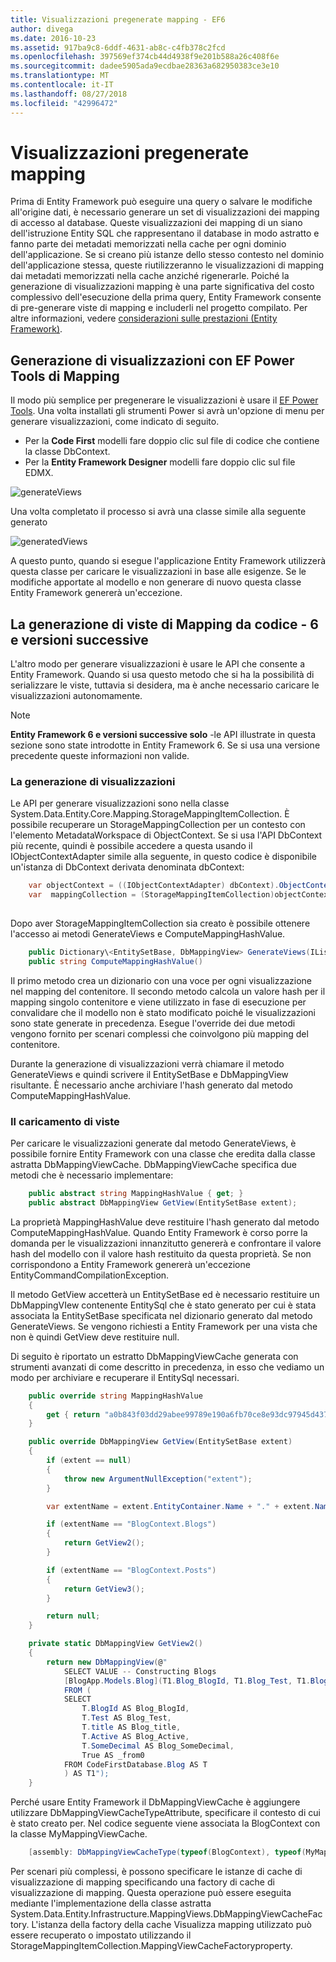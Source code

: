 ```yaml
---
title: Visualizzazioni pregenerate mapping - EF6
author: divega
ms.date: 2016-10-23
ms.assetid: 917ba9c8-6ddf-4631-ab8c-c4fb378c2fcd
ms.openlocfilehash: 397569ef374cb44d4938f9e201b588a26c408f6e
ms.sourcegitcommit: dadee5905ada9ecdbae28363a682950383ce3e10
ms.translationtype: MT
ms.contentlocale: it-IT
ms.lasthandoff: 08/27/2018
ms.locfileid: "42996472"
---
```

# <a name="pre-generated-mapping-views"></a>Visualizzazioni pregenerate mapping
Prima di Entity Framework può eseguire una query o salvare le modifiche all'origine dati, è necessario generare un set di visualizzazioni dei mapping di accesso al database. Queste visualizzazioni dei mapping di un siano dell'istruzione Entity SQL che rappresentano il database in modo astratto e fanno parte dei metadati memorizzati nella cache per ogni dominio dell'applicazione. Se si creano più istanze dello stesso contesto nel dominio dell'applicazione stessa, queste riutilizzeranno le visualizzazioni di mapping dai metadati memorizzati nella cache anziché rigenerarle. Poiché la generazione di visualizzazioni mapping è una parte significativa del costo complessivo dell'esecuzione della prima query, Entity Framework consente di pre-generare viste di mapping e includerli nel progetto compilato. Per altre informazioni, vedere [considerazioni sulle prestazioni (Entity Framework)](~/ef6/fundamentals/performance/perf-whitepaper.md).

## <a name="generating-mapping-views-with-the-ef-power-tools"></a>Generazione di visualizzazioni con EF Power Tools di Mapping

Il modo più semplice per pregenerare le visualizzazioni è usare il [EF Power Tools](http://visualstudiogallery.msdn.microsoft.com/72a60b14-1581-4b9b-89f2-846072eff19d). Una volta installati gli strumenti Power si avrà un'opzione di menu per generare visualizzazioni, come indicato di seguito.

-   Per la **Code First** modelli fare doppio clic sul file di codice che contiene la classe DbContext.
-   Per la **Entity Framework Designer** modelli fare doppio clic sul file EDMX.

![generateViews](~/ef6/media/generateviews.png)

Una volta completato il processo si avrà una classe simile alla seguente generato

![generatedViews](~/ef6/media/generatedviews.png)

A questo punto, quando si esegue l'applicazione Entity Framework utilizzerà questa classe per caricare le visualizzazioni in base alle esigenze. Se le modifiche apportate al modello e non generare di nuovo questa classe Entity Framework genererà un'eccezione.

## <a name="generating-mapping-views-from-code---ef6-onwards"></a>La generazione di viste di Mapping da codice - 6 e versioni successive

L'altro modo per generare visualizzazioni è usare le API che consente a Entity Framework. Quando si usa questo metodo che si ha la possibilità di serializzare le viste, tuttavia si desidera, ma è anche necessario caricare le visualizzazioni autonomamente.

> [!NOTE]
> **Entity Framework 6 e versioni successive solo** -le API illustrate in questa sezione sono state introdotte in Entity Framework 6. Se si usa una versione precedente queste informazioni non valide.

### <a name="generating-views"></a>La generazione di visualizzazioni

Le API per generare visualizzazioni sono nella classe System.Data.Entity.Core.Mapping.StorageMappingItemCollection. È possibile recuperare un StorageMappingCollection per un contesto con l'elemento MetadataWorkspace di ObjectContext. Se si usa l'API DbContext più recente, quindi è possibile accedere a questa usando il IObjectContextAdapter simile alla seguente, in questo codice è disponibile un'istanza di DbContext derivata denominata dbContext:

``` csharp
    var objectContext = ((IObjectContextAdapter) dbContext).ObjectContext;
    var  mappingCollection = (StorageMappingItemCollection)objectContext.MetadataWorkspace
                                                                        .GetItemCollection(DataSpace.CSSpace);
```

Dopo aver StorageMappingItemCollection sia creato è possibile ottenere l'accesso ai metodi GenerateViews e ComputeMappingHashValue.

``` csharp
    public Dictionary\<EntitySetBase, DbMappingView> GenerateViews(IList<EdmSchemaError> errors)
    public string ComputeMappingHashValue()
```

Il primo metodo crea un dizionario con una voce per ogni visualizzazione nel mapping del contenitore. Il secondo metodo calcola un valore hash per il mapping singolo contenitore e viene utilizzato in fase di esecuzione per convalidare che il modello non è stato modificato poiché le visualizzazioni sono state generate in precedenza. Esegue l'override dei due metodi vengono fornito per scenari complessi che coinvolgono più mapping del contenitore.

Durante la generazione di visualizzazioni verrà chiamare il metodo GenerateViews e quindi scrivere il EntitySetBase e DbMappingView risultante. È necessario anche archiviare l'hash generato dal metodo ComputeMappingHashValue.

### <a name="loading-views"></a>Il caricamento di viste

Per caricare le visualizzazioni generate dal metodo GenerateViews, è possibile fornire Entity Framework con una classe che eredita dalla classe astratta DbMappingViewCache. DbMappingViewCache specifica due metodi che è necessario implementare:

``` csharp
    public abstract string MappingHashValue { get; }
    public abstract DbMappingView GetView(EntitySetBase extent);
```

La proprietà MappingHashValue deve restituire l'hash generato dal metodo ComputeMappingHashValue. Quando Entity Framework è corso porre la domanda per le visualizzazioni innanzitutto genererà e confrontare il valore hash del modello con il valore hash restituito da questa proprietà. Se non corrispondono a Entity Framework genererà un'eccezione EntityCommandCompilationException.

Il metodo GetView accetterà un EntitySetBase ed è necessario restituire un DbMappingVIew contenente EntitySql che è stato generato per cui è stata associata la EntitySetBase specificata nel dizionario generato dal metodo GenerateViews. Se vengono richiesti a Entity Framework per una vista che non è quindi GetView deve restituire null.

Di seguito è riportato un estratto DbMappingViewCache generata con strumenti avanzati di come descritto in precedenza, in esso che vediamo un modo per archiviare e recuperare il EntitySql necessari.

``` csharp
    public override string MappingHashValue
    {
        get { return "a0b843f03dd29abee99789e190a6fb70ce8e93dc97945d437d9a58fb8e2afd2e"; }
    }

    public override DbMappingView GetView(EntitySetBase extent)
    {
        if (extent == null)
        {
            throw new ArgumentNullException("extent");
        }

        var extentName = extent.EntityContainer.Name + "." + extent.Name;

        if (extentName == "BlogContext.Blogs")
        {
            return GetView2();
        }

        if (extentName == "BlogContext.Posts")
        {
            return GetView3();
        }

        return null;
    }

    private static DbMappingView GetView2()
    {
        return new DbMappingView(@"
            SELECT VALUE -- Constructing Blogs
            [BlogApp.Models.Blog](T1.Blog_BlogId, T1.Blog_Test, T1.Blog_title, T1.Blog_Active, T1.Blog_SomeDecimal)
            FROM (
            SELECT
                T.BlogId AS Blog_BlogId,
                T.Test AS Blog_Test,
                T.title AS Blog_title,
                T.Active AS Blog_Active,
                T.SomeDecimal AS Blog_SomeDecimal,
                True AS _from0
            FROM CodeFirstDatabase.Blog AS T
            ) AS T1");
    }
```

Perché usare Entity Framework il DbMappingViewCache è aggiungere utilizzare DbMappingViewCacheTypeAttribute, specificare il contesto di cui è stato creato per. Nel codice seguente viene associata la BlogContext con la classe MyMappingViewCache.

``` csharp
    [assembly: DbMappingViewCacheType(typeof(BlogContext), typeof(MyMappingViewCache))]
```

Per scenari più complessi, è possono specificare le istanze di cache di visualizzazione di mapping specificando una factory di cache di visualizzazione di mapping. Questa operazione può essere eseguita mediante l'implementazione della classe astratta System.Data.Entity.Infrastructure.MappingViews.DbMappingViewCacheFactory. L'istanza della factory della cache Visualizza mapping utilizzato può essere recuperato o impostato utilizzando il StorageMappingItemCollection.MappingViewCacheFactoryproperty.
